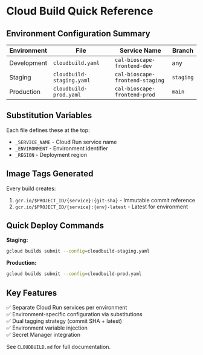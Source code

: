 # Cloud Build Quick Reference

## Environment Configuration Summary

| Environment | File | Service Name | Branch |
|------------|------|--------------|--------|
| Development | `cloudbuild.yaml` | `cal-bioscape-frontend-dev` | any |
| Staging | `cloudbuild-staging.yaml` | `cal-bioscape-frontend-staging` | `staging` |
| Production | `cloudbuild-prod.yaml` | `cal-bioscape-frontend-prod` | `main` |

## Substitution Variables

Each file defines these at the top:
- `_SERVICE_NAME` - Cloud Run service name
- `_ENVIRONMENT` - Environment identifier
- `_REGION` - Deployment region

## Image Tags Generated

Every build creates:
1. `gcr.io/$PROJECT_ID/{service}:{git-sha}` - Immutable commit reference
2. `gcr.io/$PROJECT_ID/{service}:{env}-latest` - Latest for environment

## Quick Deploy Commands

**Staging:**
```bash
gcloud builds submit --config=cloudbuild-staging.yaml
```

**Production:**
```bash
gcloud builds submit --config=cloudbuild-prod.yaml
```

## Key Features

✅ Separate Cloud Run services per environment  
✅ Environment-specific configuration via substitutions  
✅ Dual tagging strategy (commit SHA + latest)  
✅ Environment variable injection  
✅ Secret Manager integration  

See `CLOUDBUILD.md` for full documentation.
